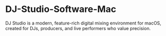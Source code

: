 # DJ-Studio-Software-Mac
DJ Studio is a modern, feature-rich digital mixing environment for macOS, created for DJs, producers, and live performers who value precision.
